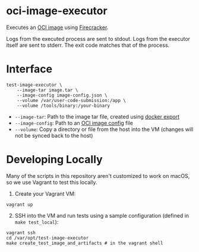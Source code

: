 # oci-image-executor

Executes an [OCI image](https://github.com/opencontainers/image-spec) using [Firecracker](https://github.com/firecracker-microvm/firecracker).

Logs from the executed process are sent to stdout. Logs from the executor 
itself are sent to stderr. The exit code matches that of the process.

# Interface

```shell
test-image-executor \
    --image-tar image.tar \
    --image-config image-config.json \
    --volume /var/user-code-submission:/app \
    --volume /tools/binary:/your-binary
```

- `--image-tar`: Path to the image tar file, created using [docker export](https://docs.docker.com/engine/reference/commandline/export/)
- `--image-config`: Path to an [OCI image config](https://github.com/opencontainers/image-spec/blob/main/config.md) file
- `--volume`: Copy a directory or file from the host into the VM (changes will not be synced back to the host)

# Developing Locally

Many of the scripts in this repository aren't customized to work on macOS, so we use Vagrant to test this locally.

1. Create your Vagrant VM:

```shell
vagrant up
```

2. SSH into the VM and run tests using a sample configuration (defined in `make test_local`):

```shell
vagrant ssh
cd /var/opt/test-image-executor
make create_test_image_and_artifacts # in the vagrant shell
```
